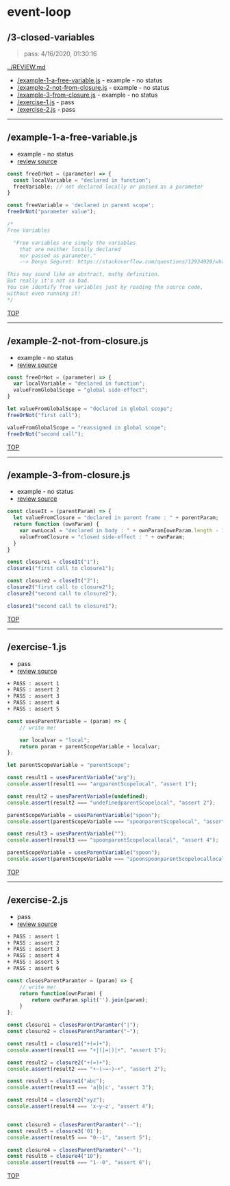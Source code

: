# event-loop 

## /3-closed-variables

> pass: 4/16/2020, 01:30:16 

[../REVIEW.md](../REVIEW.md)

* [/example-1-a-free-variable.js](#example-1-a-free-variablejs) - example - no status
* [/example-2-not-from-closure.js](#example-2-not-from-closurejs) - example - no status
* [/example-3-from-closure.js](#example-3-from-closurejs) - example - no status
* [/exercise-1.js](#exercise-1js) - pass
* [/exercise-2.js](#exercise-2js) - pass

---

## /example-1-a-free-variable.js

* example - no status
* [review source](./example-1-a-free-variable.js)

```js
const freeOrNot = (parameter) => {
  const localVariable = "declared in function";
  freeVariable; // not declared locally or passed as a parameter
}

const freeVariable = 'declared in parent scope';
freeOrNot("parameter value");

/*
Free Variables

  "Free variables are simply the variables
    that are neither locally declared
    nor passed as parameter."
    --> Denys Séguret: https://stackoverflow.com/questions/12934929/what-are-free-variables

This may sound like an abstract, mathy definition.
But really it's not so bad.
You can identify free variables just by reading the source code,
without even running it!
*/

```

[TOP](#event-loop)

---

## /example-2-not-from-closure.js

* example - no status
* [review source](./example-2-not-from-closure.js)

```js
const freeOrNot = (parameter) => {
  var localVariable = "declared in function";
  valueFromGlobalScope = "global side-effect";
}

let valueFromGlobalScope = "declared in global scope";
freeOrNot("first call");

valueFromGlobalScope = "reassigned in global scope";
freeOrNot("second call");

```

[TOP](#event-loop)

---

## /example-3-from-closure.js

* example - no status
* [review source](./example-3-from-closure.js)

```js
const closeIt = (parentParam) => {
  let valueFromClosure = "declared in parent frame : " + parentParam;
  return function (ownParam) {
    var ownLocal = "declared in body : " + ownParam[ownParam.length - 1];
    valueFromClosure = "closed side-effect : " + ownParam;
  }
}

const closure1 = closeIt("1");
closure1("first call to closure1");

const closure2 = closeIt("2");
closure2("first call to closure2");
closure2("second call to closure2");

closure1("second call to closure1");

```

[TOP](#event-loop)

---

## /exercise-1.js

* pass
* [review source](./exercise-1.js)

```txt
+ PASS : assert 1
+ PASS : assert 2
+ PASS : assert 3
+ PASS : assert 4
+ PASS : assert 5
```

```js
const usesParentVariable = (param) => {
    // write me!

    var localvar = "local";
    return param + parentScopeVariable + localvar;
};

let parentScopeVariable = "parentScope";

const result1 = usesParentVariable("arg");
console.assert(result1 === "argparentScopelocal", "assert 1");

const result2 = usesParentVariable(undefined);
console.assert(result2 === "undefinedparentScopelocal", "assert 2");

parentScopeVariable = usesParentVariable("spoon");
console.assert(parentScopeVariable === "spoonparentScopelocal", "assert 3");

const result3 = usesParentVariable("");
console.assert(result3 === "spoonparentScopelocallocal", "assert 4");

parentScopeVariable = usesParentVariable("spoon");
console.assert(parentScopeVariable === "spoonspoonparentScopelocallocal", "assert 5");
```

[TOP](#event-loop)

---

## /exercise-2.js

* pass
* [review source](./exercise-2.js)

```txt
+ PASS : assert 1
+ PASS : assert 2
+ PASS : assert 3
+ PASS : assert 4
+ PASS : assert 5
+ PASS : assert 6
```

```js
const closesParentParamter = (param) => {
    // write me!
    return function(ownParam) {
        return ownParam.split('').join(param);
    }
};

const closure1 = closesParentParamter("|");
const closure2 = closesParentParamter("~");

const result1 = closure1("+(=)+");
console.assert(result1 === "+|(|=|)|+", "assert 1");

const result2 = closure2("+(=)+");
console.assert(result2 === "+~(~=~)~+", "assert 2");

const result3 = closure1("abc");
console.assert(result3 === 'a|b|c', "assert 3");

const result4 = closure2("xyz");
console.assert(result4 === 'x~y~z', "assert 4");


const closure3 = closesParentParamter("--");
const result5 = closure3('01');
console.assert(result5 === "0--1", "assert 5");

const closure4 = closesParentParamter("--");
const result6 = closure4("10");
console.assert(result6 === "1--0", "assert 6");
```

[TOP](#event-loop)

